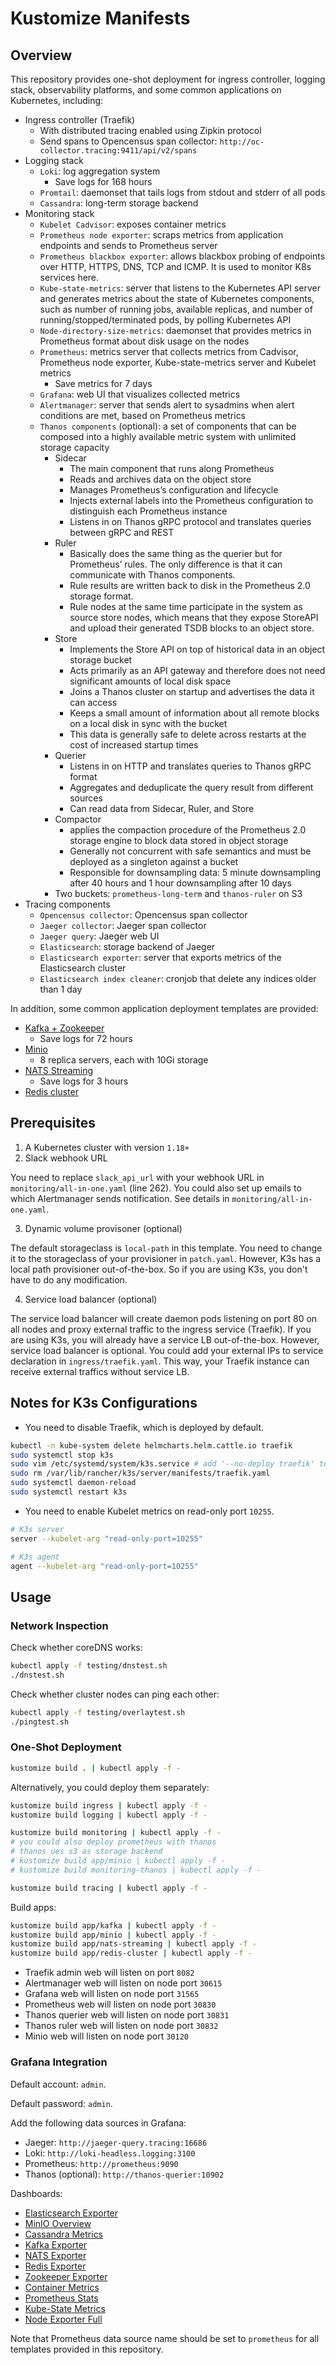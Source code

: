 # Kustomize Manifests
## Overview
This repository provides one-shot deployment for ingress controller, logging stack, observability platforms, and some common applications on Kubernetes, including:
- Ingress controller (Traefik)
  - With distributed tracing enabled using Zipkin protocol
  - Send spans to Opencensus span collector: `http://oc-collector.tracing:9411/api/v2/spans`
- Logging stack
  - `Loki`: log aggregation system
    - Save logs for 168 hours
  - `Promtail`: daemonset that tails logs from stdout and stderr of all pods
  - `Cassandra`: long-term storage backend
- Monitoring stack
  - `Kubelet Cadvisor`: exposes container metrics
  - `Prometheus node exporter`: scraps metrics from application endpoints and sends to Prometheus server
  - `Prometheus blackbox exporter`: allows blackbox probing of endpoints over HTTP, HTTPS, DNS, TCP and ICMP. It is used to monitor K8s services here.
  - `Kube-state-metrics`: server that listens to the Kubernetes API server and generates metrics about the state of Kubernetes components, such as number of running jobs, available replicas, and number of running/stopped/terminated pods, by polling Kubernetes API
  - `Node-directory-size-metrics`: daemonset that provides metrics in Prometheus format about disk usage on the nodes
  - `Prometheus`: metrics server that collects metrics from Cadvisor, Prometheus node exporter, Kube-state-metrics server and Kubelet metrics
      - Save metrics for 7 days
  - `Grafana`: web UI that visualizes collected metrics
  - `Alertmanager`: server that sends alert to sysadmins when alert conditions are met, based on Prometheus metrics
  - `Thanos components` (optional): a set of components that can be composed into a highly available metric system with unlimited storage capacity
    - Sidecar
      - The main component that runs along Prometheus
      - Reads and archives data on the object store
      - Manages Prometheus’s configuration and lifecycle
      - Injects external labels into the Prometheus configuration to distinguish each Prometheus instance
      - Listens in on Thanos gRPC protocol and translates queries between gRPC and REST
    - Ruler
      - Basically does the same thing as the querier but for Prometheus’ rules. The only difference is that it can communicate with Thanos components.
      - Rule results are written back to disk in the Prometheus 2.0 storage format.
      - Rule nodes at the same time participate in the system as source store nodes, which means that they expose StoreAPI and upload their generated TSDB blocks to an object store.
    - Store
      - Implements the Store API on top of historical data in an object storage bucket
      - Acts primarily as an API gateway and therefore does not need significant amounts of local disk space
      - Joins a Thanos cluster on startup and advertises the data it can access 
      - Keeps a small amount of information about all remote blocks on a local disk in sync with the bucket
      - This data is generally safe to delete across restarts at the cost of increased startup times
    - Querier
      - Listens in on HTTP and translates queries to Thanos gRPC format
      - Aggregates and deduplicate the query result from different sources
      - Can read data from Sidecar, Ruler, and Store
    - Compactor 
      - applies the compaction procedure of the Prometheus 2.0 storage engine to block data stored in object storage
      - Generally not concurrent with safe semantics and must be deployed as a singleton against a bucket
      - Responsible for downsampling data: 5 minute downsampling after 40 hours and 1 hour downsampling after 10 days
    - Two buckets: `prometheus-long-term` and `thanos-ruler` on S3
- Tracing components
  - `Opencensus collector`: Opencensus span collector
  - `Jaeger collector`: Jaeger span collector
  - `Jaeger query`: Jaeger web UI
  - `Elasticsearch`: storage backend of Jaeger
  - `Elasticsearch exporter`: server that exports metrics of the Elasticsearch cluster
  - `Elasticsearch index cleaner`: cronjob that delete any indices older than 1 day

In addition, some common application deployment templates are provided:
- [Kafka + Zookeeper](app/kafka)
  - Save logs for 72 hours
- [Minio](app/minio)
  - 8 replica servers, each with 10Gi storage
- [NATS Streaming](app/nats-streaming)
  - Save logs for 3 hours
- [Redis cluster](app/redis-cluster)
## Prerequisites
1. A Kubernetes cluster with version `1.18+`
2. Slack webhook URL

You need to replace `slack_api_url` with your webhook URL in `monitoring/all-in-one.yaml` (line 262). You could also set up emails to which Alertmanager sends notification. See details in `monitoring/all-in-one.yaml`.

3. Dynamic volume provisoner (optional)

The default storageclass is `local-path` in this template. You need to change it to the storageclass of your provisioner in `patch.yaml`. However, K3s has a local path provisioner out-of-the-box. So if you are using K3s, you don't have to do any modification.

4. Service load balancer (optional)

The service load balancer will create daemon pods listening on port 80 on all nodes and proxy external traffic to the ingress service (Traefik). If you are using K3s, you will already have a service LB out-of-the-box. However, service load balancer is optional. You could add your external IPs to service declaration in `ingress/traefik.yaml`. This way, your Traefik instance can receive external traffics without service LB.

## Notes for K3s Configurations
- You need to disable Traefik, which is deployed by default.
```bash
kubectl -n kube-system delete helmcharts.helm.cattle.io traefik
sudo systemctl stop k3s
sudo vim /etc/systemd/system/k3s.service # add '--no-deploy traefik' to ExecStart
sudo rm /var/lib/rancher/k3s/server/manifests/traefik.yaml
sudo systemctl daemon-reload
sudo systemctl restart k3s
```
- You need to enable Kubelet metrics on read-only port `10255`.
```bash
# K3s server
server --kubelet-arg "read-only-port=10255"

# K3s agent
agent --kubelet-arg "read-only-port=10255"
```
## Usage
### Network Inspection
Check whether coreDNS works:
```bash
kubectl apply -f testing/dnstest.sh
./dnstest.sh
```
Check whether cluster nodes can ping each other:
```bash
kubectl apply -f testing/overlaytest.sh
./pingtest.sh
```
### One-Shot Deployment
```bash
kustomize build . | kubectl apply -f -
```
Alternatively, you could deploy them separately:
```bash
kustomize build ingress | kubectl apply -f -
kustomize build logging | kubectl apply -f -

kustomize build monitoring | kubectl apply -f -
# you could also deploy prometheus with thanos
# thanos ues s3 as storage backend
# kustomize build app/minio | kubectl apply -f -
# kustomize build monitoring-thanos | kubectl apply -f -

kustomize build tracing | kubectl apply -f -
```
Build apps:
```bash
kustomize build app/kafka | kubectl apply -f -
kustomize build app/minio | kubectl apply -f -
kustomize build app/nats-streaming | kubectl apply -f -
kustomize build app/redis-cluster | kubectl apply -f -
```
- Traefik admin web will listen on port `8082`
- Alertmanager web will listen on node port `30615`
- Grafana web will listen on node port `31565`
- Prometheus web will listen on node port `30830`
- Thanos querier web will listen on node port `30831`
- Thanos ruler web will listen on node port `30832`
- Minio web will listen on node port `30120`
### Grafana Integration
Default account: `admin`.

Default password: `admin`.

Add the following data sources in Grafana:
- Jaeger: `http://jaeger-query.tracing:16686`
- Loki: `http://loki-headless.logging:3100`
- Prometheus: `http://prometheus:9090`
- Thanos (optional): `http://thanos-querier:10902`

Dashboards:
- [Elasticsearch Exporter](https://grafana.com/grafana/dashboards/2322)
- [MinIO Overview](https://grafana.com/grafana/dashboards/13502)
- [Cassandra Metrics](dashboard/cassandra.json)
- [Kafka Exporter](dashboard/kafka.json)
- [NATS Exporter](dashboard/nats.json)
- [Redis Exporter](dashboard/redis.json)
- [Zookeeper Exporter](dashboard/zookeeper.json)
- [Container Metrics](dashboard/container.json)
- [Prometheus Stats](dashboard/prometheus.json)
- [Kube-State Metrics](dashboard/kube-state-metrics.json)
- [Node Exporter Full](https://grafana.com/grafana/dashboards/1860)

Note that Prometheus data source name should be set to `prometheus` for all templates provided in this repository.